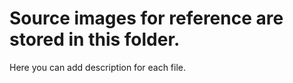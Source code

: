 # Source images for reference are stored in this folder.
Here you can add description for each file.